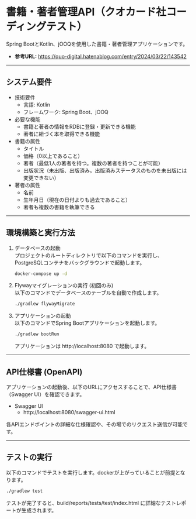 # 書籍・著者管理API（クオカード社コーディングテスト）

Spring BootとKotlin、jOOQを使用した書籍・著者管理アプリケーションです。

* **参考URL:** https://quo-digital.hatenablog.com/entry/2024/03/22/143542

---

## システム要件

* 技術要件
    * 言語: Kotlin
    * フレームワーク: Spring Boot、jOOQ
* 必要な機能
    * 書籍と著者の情報をRDBに登録・更新できる機能
    * 著者に紐づく本を取得できる機能
* 書籍の属性
    * タイトル
    * 価格（0以上であること）
    * 著者（最低1人の著者を持つ。複数の著者を持つことが可能）
    * 出版状況（未出版、出版済み。出版済みステータスのものを未出版には変更できない）
* 著者の属性
    * 名前
    * 生年月日（現在の日付よりも過去であること）
    * 著者も複数の書籍を執筆できる

---

## 環境構築と実行方法

1. データベースの起動  
   プロジェクトのルートディレクトリで以下のコマンドを実行し、PostgreSQLコンテナをバックグラウンドで起動します。

    ```bash
    docker-compose up -d
    ```

1. Flywayマイグレーションの実行 (初回のみ)  
   以下のコマンドでデータベースのテーブルを自動で作成します。

    ```bash
    ./gradlew flywayMigrate
    ```

1. アプリケーションの起動  
   以下のコマンドでSpring Bootアプリケーションを起動します。

    ```bash
    ./gradlew bootRun
    ```

   アプリケーションは http://localhost:8080 で起動します。

---

## API仕様書 (OpenAPI)

アプリケーションの起動後、以下のURLにアクセスすることで、API仕様書（Swagger UI）を確認できます。

* Swagger UI
    * http://localhost:8080/swagger-ui.html

各APIエンドポイントの詳細な仕様確認や、その場でのリクエスト送信が可能です。

---

## テストの実行

以下のコマンドでテストを実行します。dockerが上がっていることが前提となります。

   ```bash
   ./gradlew test
   ```

テストが完了すると、build/reports/tests/test/index.html に詳細なテストレポートが生成されます。
